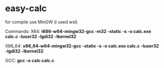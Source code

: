 # easy-calc

for compile use MinGW (i used wsl)

Commands:
X64: **i686-w64-mingw32-gcc -m32 -static -s -o calc.exe calc.c -luser32 -lgdi32 -lkernel32**

X86_64: **x86_64-w64-mingw32-gcc -static -s -o calc.exe calc.c -luser32 -lgdi32 -lkernel32**

GCC: **gcc -o calc calc.c**
